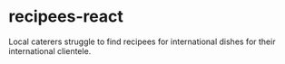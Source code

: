 # recipees-react
Local caterers struggle to find recipees for international dishes for their international clientele.

